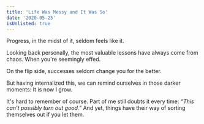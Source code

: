 ```yaml
---
title: 'Life Was Messy and It Was So'
date: '2020-05-25'
isUnlisted: true
---
```


Progress, in the midst of it, seldom feels like it.

Looking back personally, the most valuable lessons have always come from chaos. When you're seemingly effed.

On the flip side, successes seldom change you for the better.

But having internalized this, we can remind ourselves in those darker moments: It is now I grow.

It's hard to remember of course. Part of me still doubts it every time: _“This can’t possibly turn out good.”_ And yet, things have their way of sorting themselves out if you let them.
